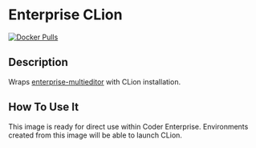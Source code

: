 # Enterprise CLion

[![Docker Pulls](https://img.shields.io/docker/pulls/codercom/enterprise-clion?label=codercom%2Fenterprise-clion)](https://hub.docker.com/r/codercom/enterprise-clion)

## Description

Wraps [enterprise-multieditor](../multieditor/README.md) with CLion
installation.

## How To Use It

This image is ready for direct use within Coder Enterprise. Environments created
from this image will be able to launch CLion.
